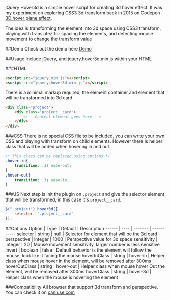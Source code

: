 jQuery Hover3d is a simple hover script for creating 3d hover effect. It was my experiment on exploring CSS3 3d transform back in 2015 on Codepen [3D hover plane effect](http://localhost:3002/3D%20hover%20plane%20effect).

The idea is transforming the element into 3d space using CSS3 transform, playing with translateZ for spacing the elements, and detecting mouse movement to change the transform value

##Demo
Check out the demo here [Demo](http://ariona.github.io/hover3d/index.html)

##Usage
Include jQuery, and jquery.hover3d.min.js within your HTML

###HTML
```html
<script src="jquery.min.js"></script>
<script src="jquery.hover3d.min.js"></script>
```
There is a minimal markup required, the element container and element that will be transformed into 3d card

```html
<div class="project">
	<div class="project__card">
		<!-- Content element goes here -->
	</div>
</div>
```

###CSS
There is no special CSS file to be included, you can write your own CSS and playing with transform on child elements. However there is helper class that will be added when hovering in and out.

```css
/* This class can be replaced using options */
.hover-in{
	transition: .3s ease-out;
}
.hover-out{
	transition: .3s ease-in;
}
```

###JS
Next step is init the plugin on `.project` and give the selector element that will be transformed, in this case it's `project__card`.

```js
$(".project").hover3d({
	selector: ".project__card"
});
```

##Options
Option | Type | Default | Description
------ | ---- | ------- | -----------
selector | string | null | Selector for element that will be the 3d card
perspective | integer | 1000 | Perspective value for 3d space
sensitivity | integer | 20 | Mouse movement sensitivity, larger number is less sensitive
invert | boolean | false | Default behavior is the element will follow the mouse, look like it facing the mouse
hoverInClass | string | hover-in | Helper class when mouse hover in the element, will be removed after 300ms
hoverOutClass | string | hover-out | Helper class when mouse hover Out the element, will be removed after 300ms
hoverClass | string | hover-3d | Helper class when the mouse is hovering the element

###Compatibility
All browser that support 3d transform and perspective. You can check it on [caniuse.com](http://caniuse.com)